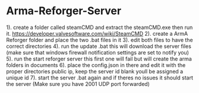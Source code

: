 # Arma-Reforger-Server
1). create a folder called steamCMD and extract the steamCMD.exe then run it. https://developer.valvesoftware.com/wiki/SteamCMD
2). create a ArmA Reforger folder and place the two .bat files in it
3). edit both files to have the correct directories
4). run the update .bat this will download the server files (make sure that windows firewall notification settings are set to notify you) 
5). run the start reforger server this first one will fail but will create the arma folders in documents
6). place the config.json in there and edit it with the proper directories public ip, keep the server id blank youll be assigned a unique id
7). start the server .bat again and if theres no issues it should start the server (Make sure you have 2001 UDP port forwarded)
